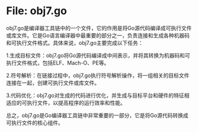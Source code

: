 # File: obj7.go

obj7.go是编译器工具链中的一个文件，它的作用是将Go源代码编译成可执行文件或库文件。它是Go语言编译器中最重要的部分之一，负责连接和生成各种机器码和可执行文件格式。具体来说，obj7.go主要完成以下任务：

1.生成目标文件：obj7.go将Go源代码编译成中间表示，并将其转换为机器码和可执行文件格式，包括ELF、Mach-O、PE等。

2.符号解析：在链接过程中，obj7.go执行符号解析操作，将一组相关的目标文件连接在一起，创建可执行文件或库文件。

3.代码优化：obj7.go对生成的代码进行优化，并生成与目标平台和硬件的特征相适应的可执行文件，以提高程序的运行效率和性能。

总之，obj7.go是Go编译器工具链中非常重要的一部分，它是将Go源代码转换成可执行文件的核心组件。

